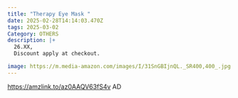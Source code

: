 ```yaml
---
title: "Therapy Eye Mask "
date: 2025-02-28T14:14:03.470Z
tags: 2025-03-02
Category: OTHERS
description: |+
  26.XX, 
  Discount apply at checkout.

image: https://m.media-amazon.com/images/I/31SnGBIjnQL._SR400,400_.jpg
---
```

https://amzlink.to/az0AAQV63fS4v   AD